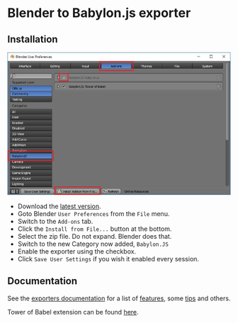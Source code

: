 # Blender to Babylon.js exporter #

## Installation ##
<img src="./preferences.jpg">

- Download the [latest version](https://github.com/BabylonJS/Exporters/blob/master/Blender/Blender2Babylon-5.4.zip?raw=true).
- Goto Blender `User Preferences` from the `File` menu.
- Switch to the `Add-ons` tab.
- Click the `Install from File...` button at the bottom.
- Select the zip file.  Do not expand.  Blender does that.
- Switch to the new Category now added, `Babylon.JS`
- Enable the exporter using the checkbox.
- Click `Save User Settings` if you wish it enabled every session.

## Documentation ##
See the [exporters documentation](http://doc.babylonjs.com/exporters) for a list of [features](http://doc.babylonjs.com/exporters/blender), some [tips](http://doc.babylonjs.com/exporters/blender_tips) and others.

Tower of Babel extension can be found [here](https://github.com/BabylonJS/Extensions/tree/master/QueuedInterpolation/Blender).
